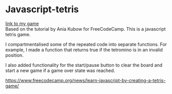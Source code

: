 # Javascript-tetris
[link to my game](https://andrew836-dev.github.io/Javascript-tetris)  
Based on the tutorial by Ania Kubow for FreeCodeCamp. This is a javascript tetris game.

I compartmentalised some of the repeated code into separate functions.
For example, I made a function that returns true if the tetromino is in an invalid position.

I also added functionality for the start/pause button to clear the board and start a new game if a game over state was reached.

https://www.freecodecamp.org/news/learn-javascript-by-creating-a-tetris-game/
